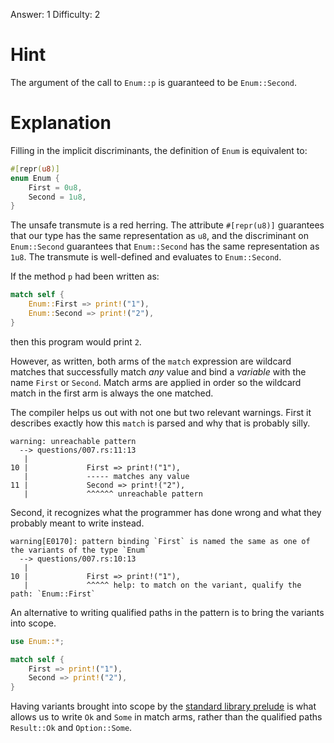 Answer: 1
Difficulty: 2

# Hint

The argument of the call to `Enum::p` is guaranteed to be `Enum::Second`.

# Explanation

Filling in the implicit discriminants, the definition of `Enum` is equivalent
to:

```rust
#[repr(u8)]
enum Enum {
    First = 0u8,
    Second = 1u8,
}
```

The unsafe transmute is a red herring. The attribute `#[repr(u8)]` guarantees
that our type has the same representation as `u8`, and the discriminant on
`Enum::Second` guarantees that `Enum::Second` has the same representation as
`1u8`. The transmute is well-defined and evaluates to `Enum::Second`.

If the method `p` had been written as:

```rust
match self {
    Enum::First => print!("1"),
    Enum::Second => print!("2"),
}
```

then this program would print `2`.

However, as written, both arms of the `match` expression are wildcard matches
that successfully match *any* value and bind a *variable* with the name `First`
or `Second`. Match arms are applied in order so the wildcard match in the first
arm is always the one matched.

The compiler helps us out with not one but two relevant warnings. First it
describes exactly how this `match` is parsed and why that is probably silly.

```
warning: unreachable pattern
  --> questions/007.rs:11:13
   |
10 |             First => print!("1"),
   |             ----- matches any value
11 |             Second => print!("2"),
   |             ^^^^^^ unreachable pattern
```

Second, it recognizes what the programmer has done wrong and what they probably
meant to write instead.

```
warning[E0170]: pattern binding `First` is named the same as one of the variants of the type `Enum`
  --> questions/007.rs:10:13
   |
10 |             First => print!("1"),
   |             ^^^^^ help: to match on the variant, qualify the path: `Enum::First`
```

An alternative to writing qualified paths in the pattern is to bring the
variants into scope.

```rust
use Enum::*;

match self {
    First => print!("1"),
    Second => print!("2"),
}
```

Having variants brought into scope by the [standard library prelude][prelude] is
what allows us to write `Ok` and `Some` in match arms, rather than the qualified
paths `Result::Ok` and `Option::Some`.

[prelude]: https://doc.rust-lang.org/std/prelude/index.html
